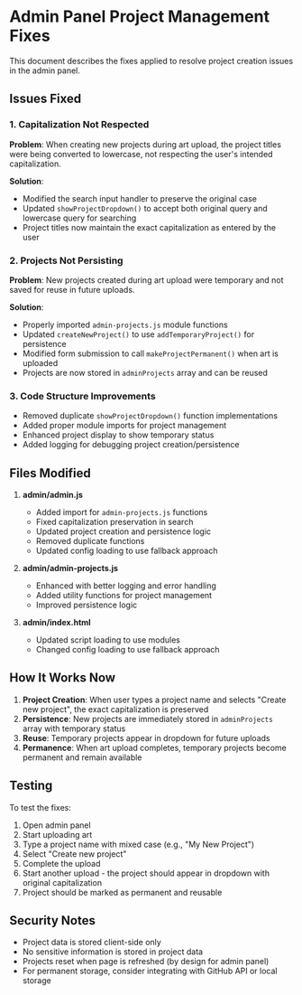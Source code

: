 # Admin Panel Project Management Fixes

This document describes the fixes applied to resolve project creation issues in the admin panel.

## Issues Fixed

### 1. Capitalization Not Respected
**Problem**: When creating new projects during art upload, the project titles were being converted to lowercase, not respecting the user's intended capitalization.

**Solution**: 
- Modified the search input handler to preserve the original case
- Updated `showProjectDropdown()` to accept both original query and lowercase query for searching
- Project titles now maintain the exact capitalization as entered by the user

### 2. Projects Not Persisting
**Problem**: New projects created during art upload were temporary and not saved for reuse in future uploads.

**Solution**:
- Properly imported `admin-projects.js` module functions
- Updated `createNewProject()` to use `addTemporaryProject()` for persistence
- Modified form submission to call `makeProjectPermanent()` when art is uploaded
- Projects are now stored in `adminProjects` array and can be reused

### 3. Code Structure Improvements
- Removed duplicate `showProjectDropdown()` function implementations
- Added proper module imports for project management
- Enhanced project display to show temporary status
- Added logging for debugging project creation/persistence

## Files Modified

1. **admin/admin.js**
   - Added import for `admin-projects.js` functions
   - Fixed capitalization preservation in search
   - Updated project creation and persistence logic
   - Removed duplicate functions
   - Updated config loading to use fallback approach

2. **admin/admin-projects.js**
   - Enhanced with better logging and error handling
   - Added utility functions for project management
   - Improved persistence logic

3. **admin/index.html**
   - Updated script loading to use modules
   - Changed config loading to use fallback approach

## How It Works Now

1. **Project Creation**: When user types a project name and selects "Create new project", the exact capitalization is preserved
2. **Persistence**: New projects are immediately stored in `adminProjects` array with temporary status
3. **Reuse**: Temporary projects appear in dropdown for future uploads
4. **Permanence**: When art upload completes, temporary projects become permanent and remain available

## Testing

To test the fixes:
1. Open admin panel
2. Start uploading art
3. Type a project name with mixed case (e.g., "My New Project")
4. Select "Create new project"
5. Complete the upload
6. Start another upload - the project should appear in dropdown with original capitalization
7. Project should be marked as permanent and reusable

## Security Notes

- Project data is stored client-side only
- No sensitive information is stored in project data
- Projects reset when page is refreshed (by design for admin panel)
- For permanent storage, consider integrating with GitHub API or local storage
